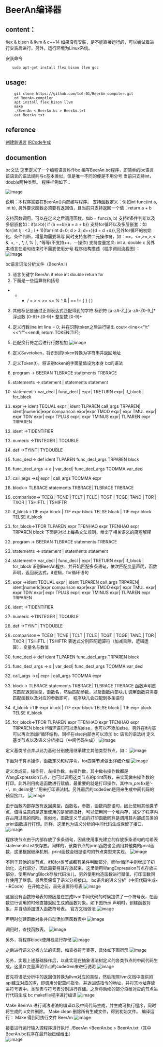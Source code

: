 # BeerAn编译器

## content：
flex & bison & llvm & c++14
如果没有安装，是不能直接运行的，可以尝试着进行安装后进行，另外，运行环境为Linux系统。

安装命令
```shell
   sudo apt-get install flex bison llvm gcc
```

## usage:
```shell
    git clone https://github.com/tc6-01/BeerAn-compiler.git
    cd BeerAn-compiler
    apt install flex bison llvm
    make
    ./BeerAn < BeerAn.bc > BeerAn.txt
    cat BeerAn.txt
```

## reference
[创建新语言](https://llvm.org/docs/tutorial/index.html)
[IRCode生成](https://llvm.org/doxygen/classllvm_1_1IRBuilder.html)


## documention
bc文法 这里定义了一个编程语言称作bc
编写BeerAn.bc程序，即简单的bc语言
该语言的语法规则与c基本类似，但是唯一不同的便是不用分号
当前只支持int，double两种类型。
程序样例如下：
 
 ![image](https://user-images.githubusercontent.com/78250618/231400458-8a4751ad-9577-44f1-b614-c774fb3a4bbf.png)

说明：本程序需要在BeerAn{}内部编写程序。
支持函数定义：例如int func(int a, int b),
另外要求函数必须要有返回值，且当前只支持返回一个值：return a + b

支持函数调用，可以在定义之后调用函数，如b = func(a, b)
支持if条件判断以及多层嵌套如：if(a>b){ if (a ==b){a = a + b}}
支持for循环以及多层嵌套：如for(int I; I <3 ; I + 1){for (int d=0; d > 3; d++){d = d +d}},另外for循环的初始化，条件判断，增量均需要填写
同时支持各种二元操作符，如：==，<=,>=,>,< &, +, - , *, /, % | , ^等等(不支持++，--操作)
支持变量定义: int a, double c
另外本语言在语句结束时不需要使用分号
程序结构描述（程序调用流程图）：
 ![image](https://user-images.githubusercontent.com/78250618/231401074-2fbd2e0b-fd6b-4fc0-8d3e-1a01f3c49cba.png)

bc语言词法分析文件（BeerAn.l）
1.	语言关键字 
BeerAn if else int double return for 
2.	下面是一些运算符和括号
+ - * / = > < >= <= % ^ & | == != { } ( ) 
3.	其他标记是通过正则表达式匹配得到的字符
标识符 [a-zA-Z_][a-zA-Z0-9_]*
浮点数 [0-9]+\.[0-9]*
整型数 [0-9]+
4.	定义行数line
int line = 0;
并在识别token之后进行输出
cout<<line<<"\t"<<"if"<<endl; return TOKEN(TIF);
5.	匹配换行符之后进行行数相加
 ![image](https://user-images.githubusercontent.com/78250618/231401119-5b88285b-db82-4755-bedc-efac931354f6.png)

6.	定义Savetoken，将识别的token转换为字符串并返回地址
7.	定义Token(t)，将识别token的字面量值设为本身
bc的语法
1.	program -> BEERAN TLBRACE statements TRBRACE
2.	statements -> statement | statements statement  
3.	statement-> var_decl | func_decl | expr| TRETURN expr| if_block | for_block
4.	expr ->	ident TEQUAL expr | ident  TLPAREN call_args TRPAREN| ident|numeric|expr comparison expr|expr TMOD expr| expr TMUL expr| expr TDIV expr| expr TPLUS expr| expr TMINUS expr| TLPAREN expr TRPAREN
5.	ident ->TIDENTIFIER
6.	numeric ->TINTEGER	| TDOUBLE
7.	def ->TYINT| TYDOUBLE 
8.	func_decl-> def ident TLPAREN func_decl_args TRPAREN block
9.	func_decl_args -> ε | var_decl| func_decl_args TCOMMA var_decl
10.	call_args ->ε| expr | call_args TCOMMA expr
11.	block-> TLBRACE statements TRBRACE| TLBRACE TRBRACE
12.	comparison-> TCEQ | TCNE | TCLT | TCLE | TCGT | TCGE| TAND | TOR | TXOR | TSHIFTL | TSHIFTR
13.	if_block->TIF expr block	| TIF expr block TELSE block | TIF expr block TELSE if_block
14.	for_block->TFOR TLPAREN expr TFENHAO expr TFENHAO expr TRPAREN block
下面是对以上每条文法规则，给出了相关语义的简短解释
1.	program -> BEERAN TLBRACE statements TRBRACE
2.	statements -> statement | statements statement  
3.	statement-> var_decl | func_decl | expr| TRETURN expr| if_block | for_block
识别BeerAn程序，并开始匹配多条语句，依次匹配变量声明，函数声明，返回表达式，if逻辑，for循环语句
4.	expr ->ident TEQUAL expr | ident  TLPAREN call_args TRPAREN| ident|numeric|expr comparison expr|expr TMOD expr| expr TMUL expr| expr TDIV expr| expr TPLUS expr| expr TMINUS expr| TLPAREN expr TRPAREN
5.	ident ->TIDENTIFIER
6.	numeric ->TINTEGER	| TDOUBLE
7.	def ->TYINT| TYDOUBLE 
8. comparison-> TCEQ | TCNE | TCLT | TCLE | TCGT | TCGE| TAND | TOR | TXOR | TSHIFTL | TSHIFTR
表达式分别匹配运算符（加减乘除，逻辑运算），变量名与数值
9.	func_decl-> def ident TLPAREN func_decl_args TRPAREN block
10.	func_decl_args -> ε | var_decl| func_decl_args TCOMMA var_decl
11.	call_args ->ε| expr | call_args TCOMMA expr
12.	block-> TLBRACE statements TRBRACE| TLBRACE TRBRACE
函数声明首先匹配返回类型，函数名，然后匹配参数，以及函数内部块儿
调用函数只需要匹配函数以及对应的参数即可。
程序块儿会匹配到多条语句
13.	if_block->TIF expr block	| TIF expr block TELSE block | TIF expr block TELSE if_block
14.	for_block->TFOR TLPAREN expr TFENHAO expr TFENHAO expr TRPAREN block
If循环语句可以添加else，也可以不添加else，另外在if内部可以再次添加if循环结构，同样在else内部也可以添加
bc 语言的语法树
	定义基类节点以及语义分析接口（中间代码生成）
 ![image](https://user-images.githubusercontent.com/78250618/231401265-f410a9c3-631c-4c35-a743-d057b91258db.png)

定义基类节点并以此为基础分别使用继承建立其他类型节点，如：
 ![image](https://user-images.githubusercontent.com/78250618/231401293-ca594922-b1b5-44b8-bc6c-57efe361fcc1.png)

下面对于算术操作，函数定义和程序块，for四类节点做出详细介绍
 ![image](https://user-images.githubusercontent.com/78250618/231401326-71ce5997-f1dc-4825-a59d-03365660043d.png)

定义类成员，操作符，左操作数，右操作数，其中做右操作数都是WangExpression节点，也可以调用这类节点的print函数，来实现做右操作数的打印。此外利用构造函数进行赋值，最重要的就是打印操作，其中m_prefix是’--’，m_delim是“:”用来打印语法树。另外最后的codeGen是用来生成中间代码的预留接口。
 ![image](https://user-images.githubusercontent.com/78250618/231401354-9281821e-8f54-46d3-8d5b-fe6f98bc8af4.png)

由于函数内部存放有返回类型，函数名，参数，函数内部语句，因此使用其他类节点，值得注意的是这里使用的是智能指针，可以使用同一个堆内存，减少了程序内存占用过高的风险。类似地，函数定义节点的打印函数同样是调用其内部成员类的print函数进行打印。同样，这里也为语义分析的中间代码生成保留了接口。
 ![image](https://user-images.githubusercontent.com/78250618/231401383-cafcde68-5ce1-497f-82ee-0b2c35669582.png)

程序块节点由于内部存放了多条语句，因此使用事先建立的存放多条语句的哈希表statementsList来存放。同样的，该类节点的print函数也会调用其他类的print函数，这里根据继承机制，print函数会根据语句的节点类型来实现。
 ![image](https://user-images.githubusercontent.com/78250618/231401410-180c6933-4733-4fbd-b3b1-29de6663a5a5.png)

不同于其他的类节点，if和for类节点都有条件判断部分，而for循环中则增加了初始化，迭代部分，因此需要将其存放起来。这里使用WangExpression节点存放三部分，使用WangBlock存放代码块儿，另外使用构造函数进行赋值，打印函数同样使用了继承。最后页保留了语义分析接口。
bc语言的语义分析（中间代码生成--IRCode）
在开始之前，首先设置符号表
 ![image](https://user-images.githubusercontent.com/78250618/231401451-4651a381-8ac7-4ced-bb63-a6fa8397b7da.png)

这里没有函数符号表的原因是在生成llvm中间代码的时候提供了一个符号表，在函数进行调用的时候直接返回生成的函数对象。如下图所示
声明时，创建函数对象，并自动添加进入函数符号表。
官方文档做法
 ![image](https://user-images.githubusercontent.com/78250618/231401474-7ece8046-e533-4781-8ac1-6db7a3880c93.png)

声明时创建函数对象并自动添加至函数表中
 ![image](https://user-images.githubusercontent.com/78250618/231401507-8cfa9be7-ad0a-48d5-a20c-19d61fbc21b5.png)

调用时，查找函数表。
 ![image](https://user-images.githubusercontent.com/78250618/231401527-51a73aff-9d98-4353-b7bd-a2c8e6fe5eb7.png)

另外，将程序block使用栈进行存储
 ![image](https://user-images.githubusercontent.com/78250618/231401541-89270a39-44ca-4724-a6b0-ab0ba6ca5aef.png)

之后进行语义分析方法的实现，如查找符号表等，具体如下图所示
 ![image](https://user-images.githubusercontent.com/78250618/231401569-49e35778-f024-4827-b8bc-405f50571e98.png)

另外，实现上述基础操作后，以此实现在抽象语法树定义的各类节点的中间代码生成。这里以变量声明节点的codeGen来进行说明
 ![image](https://user-images.githubusercontent.com/78250618/231401596-2b5495a2-2524-4dc6-9f24-481935bc33ce.png)

首先将语法分析中的返回值转换为llvm对应的类型，然后按照llvm文档中提供的api建立对应的IR，即调用分配空间指令，并返回该指令的地址，并将其地址存放进符号表中。类型表与符号表分别进行存储。之后将后续的部分将给对应的节点进行代码生成
bc makefile程序进行编译
 ![image](https://user-images.githubusercontent.com/78250618/231400929-4467c39a-9e81-497b-96f4-225f6f5a7f42.png)

Make BeerAn 进行词法语法的编译以及中间代码生成，并生成可执行程序，同时将生成的.o文件删除。
Make clean 删除所有生成文件，得到初始文件。
编译运行：
Make 得到可执行文件 BeerAn
 ![image](https://user-images.githubusercontent.com/78250618/231400893-6c70c228-2d8e-4aa1-a022-71229741463a.png)

接着进行运行输入源程序进行执行
./BeerAn <BeerAn.bc > BeerAn.txt（其中BeerAn.bc程序在最开始已经给出）                    
![image](https://user-images.githubusercontent.com/78250618/231400742-0be2e9df-74dd-4d92-9138-358c16f4e156.png)


